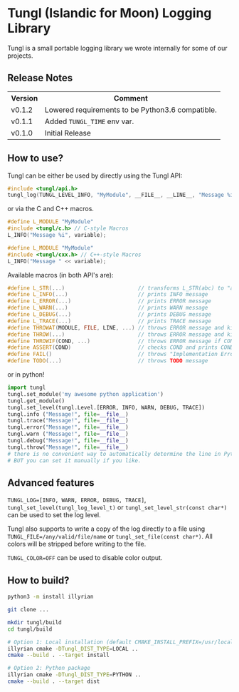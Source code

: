 # Tungl (Islandic for Moon) Logging Library

Tungl is a small portable logging library we wrote internally for some of our
projects.

## Release Notes
<table>
<tr><th>Version</th><th>Comment</th></tr>

<tr><td>v0.1.2</td><td>
Lowered requirements to be Python3.6 compatible.
</td></tr>

<tr><td>v0.1.1</td><td>
Added <code>TUNGL_TIME</code> env var.
</td></tr>

<tr><td>v0.1.0</td><td>
Initial Release
</td></tr>

</table>

## How to use?
Tungl can be either be used by directly using the Tungl API:

```c
#include <tungl/api.h>
tungl_log(TUNGL_LEVEL_INFO, "MyModule", __FILE__, __LINE__, "Message %i", variable);
```

or via the C and C++ macros.

```c
#define L_MODULE "MyModule"
#include <tungl/c.h> // C-style Macros
L_INFO("Message %i", variable);
```

```c++
#define L_MODULE "MyModule"
#include <tungl/cxx.h> // C++-style Macros
L_INFO("Message " << variable);
```

Available macros (in both API's are):
```c++
#define L_STR(...)                       // transforms L_STR(abc) to "abc"
#define L_INFO(...)                      // prints INFO message
#define L_ERROR(...)                     // prints ERROR message
#define L_WARN(...)                      // prints WARN message
#define L_DEBUG(...)                     // prints DEBUG message
#define L_TRACE(...)                     // prints TRACE message
#define THROWAT(MODULE, FILE, LINE, ...) // throws ERROR message and kills the application, reporting FILE and LINE
#define THROW(...)                       // throws ERROR message and kills the application
#define THROWIF(COND, ...)               // throws ERROR message if COND is fulfilled
#define ASSERT(COND)                     // checks COND and prints COND if not successful
#define FAIL()                           // throws "Implementation Error"
#define TODO(...)                        // throws TODO message
```

or in python!
```python
import tungl
tungl.set_module('my awesome python application')
tungl.get_module()
tungl.set_level(tungl.Level.[ERROR, INFO, WARN, DEBUG, TRACE])
tungl.info ("Message!", file=__file__)
tungl.trace("Message!", file=__file__)
tungl.error("Message!", file=__file__)
tungl.warn ("Message!", file=__file__)
tungl.debug("Message!", file=__file__)
tungl.throw("Message!", file=__file__)
# there is no convenient way to automatically determine the line in Python,
# BUT you can set it manually if you like.
```

## Advanced features
```TUNGL_LOG=[INFO, WARN, ERROR, DEBUG, TRACE]```,
```tungl_set_level(tungl_log_level_t)``` or ```tungl_set_level_str(const
char*)``` can be used to set the log level.

Tungl also supports to write a copy of the log directly to a file using
```TUNGL_FILE=/any/valid/file/name``` or ```tungl_set_file(const char*)```. All
colors will be stripped before writing to the file.

```TUNGL_COLOR=OFF``` can be used to disable color output.

## How to build?

```bash
python3 -m install illyrian

git clone ...

mkdir tungl/build
cd tungl/build

# Option 1: Local installation (default CMAKE_INSTALL_PREFIX=/usr/local/ve)
illyrian cmake -DTungl_DIST_TYPE=LOCAL ..
cmake --build . --target install

# Option 2: Python package
illyrian cmake -DTungl_DIST_TYPE=PYTHON ..
cmake --build . --target dist
```

